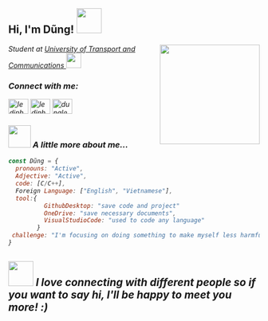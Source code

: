 <h2> Hi, I'm Dũng! <img src="https://media.giphy.com/media/Sv9nS8PtXWyshopzAz/giphy.gif" width="50"></h2>
<img align='right' src="https://media.giphy.com/media/WtV5Havl0RfCRv5WTh/giphy.gif" width="200">

<p><em>Student at <a href="https://utc.edu.vn/"> University of Transport and Communications </a><img src="https://media.giphy.com/media/fRglV4j24dL2UcHM0e/giphy.gif" width="30">

<h3 align="left">Connect with me:</h3>
<p align="left">
<a href="https://fb.com/ledinhdung2908" target="blank"><img align="center" src="https://raw.githubusercontent.com/rahuldkjain/github-profile-readme-generator/master/src/images/icons/Social/facebook.svg" alt="ledinhdung2908" height="30" width="40" /></a>
<a href="https://m.me/ledinhdung2908" target="blank"><img align="center" src="https://raw.githubusercontent.com/rahuldkjain/github-profile-readme-generator/master/src/images/icons/Social/messenger.svg" alt="ledinhdung2908" height="30" width="40" /></a>
<a href="https://instagram.com/dungle_03" target="blank"><img align="center" src="https://raw.githubusercontent.com/rahuldkjain/github-profile-readme-generator/master/src/images/icons/Social/instagram.svg" alt="dungle_03" height="30" width="40" /></a>
</p>




### <img src="https://media.giphy.com/media/XeB7qumQLJT9Agp8oq/giphy.gif" width="45"> A little more about me...  

```javascript
const Dũng = {
  pronouns: "Active",
  Adjective: "Active",
  code: [C/C++],
  Foreign Language: ["English", "Vietnamese"],
  tool:{
          GithubDesktop: "save code and project"
          OneDrive: "save necessary documents",
          VisualStudioCode: "used to code any language"
        }
 challenge: "I'm focusing on doing something to make myself less harmful!"
}
```
<img src="https://media.giphy.com/media/l08ySDQqsBf3NhkYq9/giphy.gif" width="50"> <em><b>I love connecting with different people</b> so if you want to say <b>hi, I'll be happy to meet you more!</b> :)</em>
---
